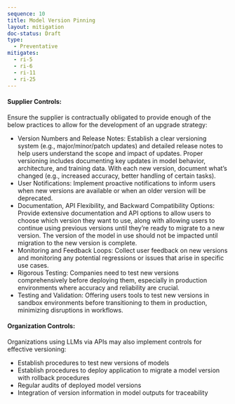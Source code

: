 ```yaml
---
sequence: 10
title: Model Version Pinning
layout: mitigation
doc-status: Draft
type:
  - Preventative
mitigates:
  - ri-5
  - ri-6
  - ri-11
  - ri-25
---
```


#### Supplier Controls:

Ensure the supplier is contractually obligated to provide enough of the below practices to allow for the development of an upgrade strategy:

- Version Numbers and Release Notes: Establish a clear versioning system (e.g., major/minor/patch updates) and detailed release notes to help users understand the scope and impact of updates. Proper versioning includes documenting key updates in model behavior, architecture, and training data. With each new version, document what’s changed (e.g., increased accuracy, better handling of certain tasks).
- User Notifications: Implement proactive notifications to inform users when new versions are available or when an older version will be deprecated.
- Documentation, API Flexibility, and Backward Compatibility Options: Provide extensive documentation and API options to allow users to choose which version they want to use, along with allowing users to continue using previous versions until they’re ready to migrate to a new version. The version of the model in use should not be impacted until migration to the new version is complete.
- Monitoring and Feedback Loops: Collect user feedback on new versions and monitoring any potential regressions or issues that arise in specific use cases.
- Rigorous Testing: Companies need to test new versions comprehensively before deploying them, especially in production environments where accuracy and reliability are crucial.
- Testing and Validation: Offering users tools to test new versions in sandbox environments before transitioning to them in production, minimizing disruptions in workflows.


#### Organization Controls:

Organizations using LLMs via APIs may also implement controls for effective versioning:

- Establish procedures to test new versions of models
- Establish procedures to deploy application to migrate a model version with rollback procedures
- Regular audits of deployed model versions
- Integration of version information in model outputs for traceability
